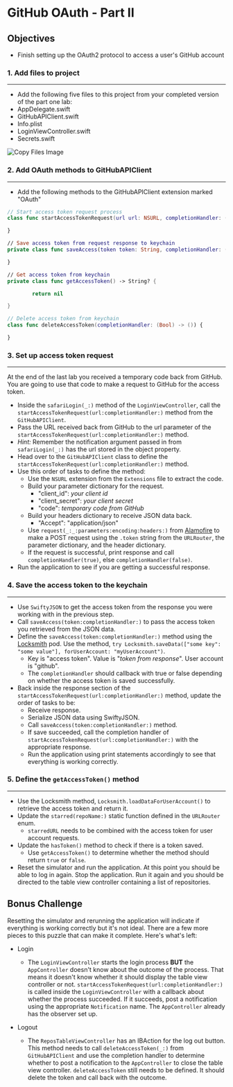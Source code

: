 # GitHub OAuth - Part II

## Objectives

 * Finish setting up the OAuth2 protocol to access a user's GitHub account

### 1. Add files to project
---
 * Add the following five files to this project from your completed version of the part one lab:
  * AppDelegate.swift
  * GitHubAPIClient.swift
  * Info.plist
  * LoginViewController.swift
  * Secrets.swift

![Copy Files Image](https://s3.amazonaws.com/learn-verified/gitHubOAuth-lab-copy-files.png)

### 2. Add OAuth methods to GitHubAPIClient
---
 * Add the following methods to the GitHubAPIClient extension marked "OAuth"

 ```swift
 // Start access token request process
 class func startAccessTokenRequest(url url: NSURL, completionHandler: (Bool) -> ()) {

 }

 // Save access token from request response to keychain
 private class func saveAccess(token token: String, completionHandler: (Bool) -> ()) {

 }

 // Get access token from keychain      
 private class func getAccessToken() -> String? {

         return nil

 }

 // Delete access token from keychain
 class func deleteAccessToken(completionHandler: (Bool) -> ()) {

 }
 ```

### 3. Set up access token request
---
At the end of the last lab you received a temporary code back from GitHub. You are going to use that code to make a request to GitHub for the access token.
 * Inside the `safariLogin(_:)` method of the `LoginViewController`, call the `startAccessTokenRequest(url:completionHandler:)` method from the `GitHubAPIClient`.
 * Pass the URL received back from GitHub to the url parameter of the `startAccessTokenRequest(url:completionHandler:)` method.
  * *Hint:* Remember the notification argument passed in from `safariLogin(_:)` has the url stored in the object property.
 * Head over to the `GitHubAPIClient` class to define the `startAccessTokenRequest(url:completionHandler:)` method.
  * Use this order of tasks to define the method:
    * Use the `NSURL` extension from the `Extensions` file to extract the code.
    * Build your parameter dictionary for the request.
      * "client_id": *your client id*
      * "client_secret": *your client secret*
      * "code": *temporary code from GitHub*
    * Build your headers dictionary to receive JSON data back.
      * "Accept": "application/json"
    * Use `request(_:_:parameters:encoding:headers:)` from [Alamofire](http://cocoadocs.org/docsets/Alamofire/3.4.1/Functions.html#/s:F9Alamofire7requestFTOS_6MethodPS_20URLStringConvertible_10parametersGSqGVs10DictionarySSPs9AnyObject___8encodingOS_17ParameterEncoding7headersGSqGS2_SSSS___CS_7Request) to make a POST request using the `.token` string from the `URLRouter`, the parameter dictionary, and the header dictionary.
    * If the request is successful, print response and call `completionHandler(true)`, else `completionHandler(false)`.
 * Run the application to see if you are getting a successful response.

### 4. Save the access token to the keychain
---
 * Use `SwiftyJSON` to get the access token from the response you were working with in the previous step.
 * Call `saveAccess(token:completionHandler:)` to pass the access token you retrieved from the JSON data.
 * Define the `saveAccess(token:completionHandler:)` method using the [Locksmith](http://cocoadocs.org/docsets/Locksmith/2.0.8/) pod. Use the method, `try Locksmith.saveData(["some key": "some value"], forUserAccount: "myUserAccount")`.
   * Key is "access token". Value is "*token from response*". User account is "github".
   * The `completionHandler` should callback with true or false depending on whether the access token is saved successfully.
 * Back inside the response section of the `startAccessTokenRequest(url:completionHandler:)` method, update the order of tasks to be:
   * Receive response.
   * Serialize JSON data using SwiftyJSON.
   * Call `saveAccess(token:completionHandler:)` method.
   * If save succeeded, call the completion handler of `startAccessTokenRequest(url:completionHandler:)` with the appropriate response.
   * Run the application using print statements accordingly to see that everything is working correctly.

### 5. Define the `getAccessToken()` method
---
 * Use the Locksmith method, `Locksmith.loadDataForUserAccount()` to retrieve the access token and return it.
 * Update the `starred(repoName:)` static function defined in the `URLRouter` enum.
   * `starredURL` needs to be combined with the access token for user account requests.
 * Update the `hasToken()` method to check if there is a token saved.
   * Use `getAccessToken()` to determine whether the method should return `true` or `false`.
 * Reset the simulator and run the application. At this point you should be able to log in again. Stop the application. Run it again and you should be directed to the table view controller containing a list of repositories.

## Bonus Challenge
Resetting the simulator and rerunning the application will indicate if everything is working correctly but it's not ideal. There are a few more pieces to this puzzle that can make it complete. Here's what's left:

 * Login
    * The `LoginViewController` starts the login process **BUT** the `AppController` doesn't know about the outcome of the process. That means it doesn't know whether it should display the table view controller or not. `startAccessTokenRequest(url:completionHandler:)` is called inside the `LoginViewController` with a callback about whether the process succeeded. If it succeeds, post a notification using the appropriate `Notification` name. The `AppController` already has the observer set up.

 * Logout
   * The `ReposTableViewController` has an IBAction for the log out button. This method needs to call `deleteAccessToken(_:)` from `GitHubAPIClient` and use the completion handler to determine whether to post a notification to the `AppController` to close the table view controller. `deleteAccessToken` still needs to be defined. It should delete the token and call back with the outcome.
